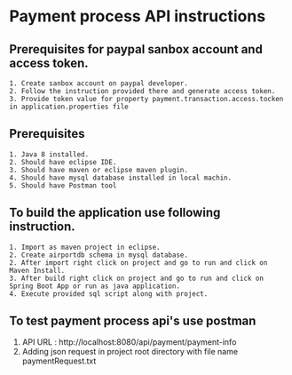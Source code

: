 # Payment process API instructions
## Prerequisites for paypal sanbox account and access token.
    1. Create sanbox account on paypal developer.
	2. Follow the instruction provided there and generate access token.
	3. Provide token value for property payment.transaction.access.tocken in application.properties file
## Prerequisites
	1. Java 8 installed.
	2. Should have eclipse IDE.
	3. Should have maven or eclipse maven plugin.
	4. Should have mysql database installed in local machin.
	5. Should have Postman tool

## To build the application use following instruction.
	1. Import as maven project in eclipse. 
	2. Create airportdb schema in mysql database.
    2. After import right click on project and go to run and click on Maven Install.
    3. After build right click on project and go to run and click on Spring Boot App or run as java application.
    4. Execute provided sql script along with project.

## To test payment process api's use postman

   1. API URL : http://localhost:8080/api/payment/payment-info
   2. Adding json request in project root directory with file name paymentRequest.txt
	
